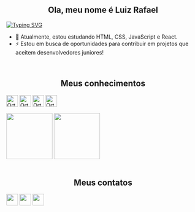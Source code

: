 <h2 align="center">Ola, meu nome é Luiz Rafael</h2>
<a href="https://git.io/typing-svg"><img src="https://readme-typing-svg.demolab.com?font=Fira+Code&pause=1000&width=1100&center=true&lines=Welcome+to+my+github+profile;My+name+is+Luiz+Rafael" alt="Typing SVG"/></a>
<div>
  <ul>
    <li>📖 Atualmente, estou estudando HTML, CSS, JavaScript e React.</li>
    <li>⚡ Estou em busca de oportunidades para contribuir em projetos que aceitem desenvolvedores juniores!</li>
  </ul>
</div>

<br>

<div>
  <h2 align="center">Meus conhecimentos</h2>
  <a href="https://github.com/dev-ortex"></a>
  <img align="center" alt="Ortex_HTML" height="30em" src="https://img.shields.io/badge/HTML5-E34F26?style=for-the-badge&logo=html5&logoColor=white">
  <img align="center" alt="Ortex_CSS" height="30em" src="https://img.shields.io/badge/CSS3-1572B6?style=for-the-badge&logo=css3&logoColor=white">
  <img align="center" alt="Ortex_JS" height="30em" src="https://img.shields.io/badge/JavaScript-EAB300?style=for-the-badge&logo=javascript&logoColor=white">
  <img align="center" alt="Ortex_PAWN" height="30em" src="https://img.shields.io/badge/Pawn-F3702A?style=for-the-badge&logo=Hibernate&Color=white">
</div>	

<br>

<div>
  <img height="120em" src="https://github-readme-stats.vercel.app/api?username=dev-ortex&show_icons=true&theme=dark"/>
  <img height="120em" src="https://github-readme-stats.vercel.app/api/top-langs/?username=dev-ortex&layout=compact&theme=dark"/>
</div>

<br>

<h2 align="center">Meus contatos</h2>

<div>
  <a href="https://github.com/dev-ortex"><img height="30em" src="https://img.shields.io/badge/Instagram-E4405F?style=for-the-badge&logo=instagram&logoColor=white"/></a>
  <a href="https://discord.gg/4ymutgaCNW"><img height="30em" src="https://img.shields.io/badge/Discord-7289DA?style=for-the-badge&logo=discord&logoColor=white"/></a>
  <a href="https://mail.google.com/mail/u/0/#sent?compose=DmwnWrRsqHPksLFzcBMQHFGdCxPcGMgQJlwgmkMHWmncNVBzGDVnFhtftsLvvblKWdblTswxVPhq"><img height="30em" src="https://img.shields.io/badge/Gmail-D14836?style=for-the-badge&logo=gmail&logoColor=white"/></a>
</div> 
